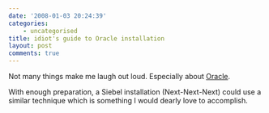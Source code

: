 ```yaml
---
date: '2008-01-03 20:24:39'
categories:
    - uncategorised
title: idiot's guide to Oracle installation
layout: post
comments: true
---
```


Not many things make me laugh out loud. Especially about
[Oracle](http://uk.youtube.com/watch?v=CHzV4LZnvHc).

With enough preparation, a Siebel installation (Next-Next-Next) could
use a similar technique which is something I would dearly love to
accomplish.


